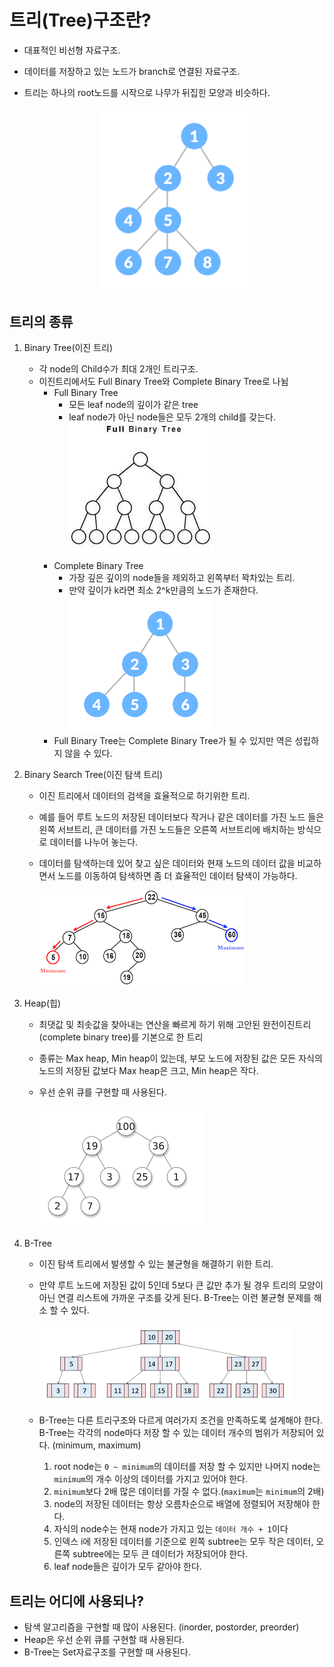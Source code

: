 # 트리(Tree)구조란?

- 대표적인 비선형 자료구조.
- 데이터를 저장하고 있는 노드가 branch로 연결된 자료구조.
- 트리는 하나의 root노드를 시작으로 나무가 뒤집힌 모양과 비슷하다.

  <p align = "center">
  <img src = "./img/Tree.png" width = 50%>
  </q>

## 트리의 종류

1. Binary Tree(이진 트리)

   - 각 node의 Child수가 최대 2개인 트리구조.
   - 이진트리에서도 Full Binary Tree와 Complete Binary Tree로 나뉨
     - Full Binary Tree
       - 모든 leaf node의 깊이가 같은 tree
       - leaf node가 아닌 node들은 모두 2개의 child를 갖는다.
         ![](./img/full.jfif)
     - Complete Binary Tree
       - 가장 깊은 깊이의 node들을 제외하고 왼쪽부터 꽉차있는 트리.
       - 만약 깊이가 k라면 최소 2^k만큼의 노드가 존재한다.  
         ![](./img/complete.png)
     - Full Binary Tree는 Complete Binary Tree가 될 수 있지만 역은 성립하지 않을 수 있다.

2. Binary Search Tree(이진 탐색 트리)

   - 이진 트리에서 데이터의 검색을 효율적으로 하기위한 트리.
   - 예를 들어 루트 노드의 저장된 데이터보다 작거나 같은 데이터를 가진 노드 들은 왼쪽 서브트리, 큰 데이터를 가진 노드들은 오른쪽 서브트리에 배치하는 방식으로 데이터를 나누어 놓는다.
   - 데이터를 탐색하는데 있어 찾고 싶은 데이터와 현재 노드의 데이터 값을 비교하면서 노드를 이동하여 탐색하면 좀 더 효율적인 데이터 탐색이 가능하다.

     ![](./img/BST.png)

3. Heap(힙)

   - 최댓값 및 최솟값을 찾아내는 연산을 빠르게 하기 위해 고안된 완전이진트리(complete binary tree)를 기본으로 한 트리
   - 종류는 Max heap, Min heap이 있는데, 부모 노드에 저장된 값은 모든 자식의 노드의 저장된 값보다 Max heap은 크고, Min heap은 작다.
   - 우선 순위 큐를 구현할 때 사용된다.

     ![](./img/heap.png)

4. B-Tree

   - 이진 탐색 트리에서 발생할 수 있는 불균형을 해결하기 위한 트리.
   - 만약 루트 노드에 저장된 값이 5인데 5보다 큰 값만 추가 될 경우 트리의 모양이 아닌 연결 리스트에 가까운 구조를 갖게 된다. B-Tree는 이런 불균형 문제를 해소 할 수 있다.

     ![](./img/B-Tree.png)

   - B-Tree는 다른 트리구조와 다르게 여러가지 조건을 만족하도록 설계해야 한다.
     B-Tree는 각각의 node마다 저장 할 수 있는 데이터 개수의 범위가 저장되어 있다. (minimum, maximum)
     1. root node는 `0 ~ minimum`의 데이터를 저장 할 수 있지만 나머지 node는 `minimum`의 개수 이상의 데이터를 가지고 있어야 한다.
     2. `minimum`보다 2배 많은 데이터를 가질 수 없다.(`maximum`는 `minimum`의 2배)
     3. node의 저장된 데이터는 항상 오름차순으로 배열에 정렬되어 저장해야 한다.
     4. 자식의 node수는 현재 node가 가지고 있는 `데이터 개수 + 1`이다
     5. 인덱스 i에 저장된 데이터를 기준으로 왼쪽 subtree는 모두 작은 데이터, 오른쪽 subtree에는 모두 큰 데이터가 저장되어야 한다.
     6. leaf node들은 깊이가 모두 같아야 한다.

## 트리는 어디에 사용되나?

- 탐색 알고리즘을 구현할 때 많이 사용된다. (inorder, postorder, preorder)
- Heap은 우선 순위 큐를 구현할 때 사용된다.
- B-Tree는 Set자료구조를 구현할 때 사용된다.
